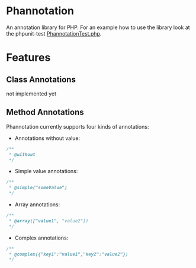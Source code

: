 # Phannotation #

An annotation library for PHP.
For an example how to use the library look at the phpunit-test [PhannotationTest.php](https://github.com/ds82/phannotation/blob/master/test/phannotation/PhannotationTest.php).

# Features #

## Class Annotations ##

not implemented yet

## Method Annotations ##

Phannotation currently supports four kinds of annotations:

* Annotations without value:

```php
/**
 * @without
 */
```

* Simple value annotations:

```php
/**
 * @simple("someValue")
 */
```

* Array annotations:

```php
/**
 * @array(["value1", "value2"])
 */
```

* Complex annotations:

```php
/**
 * @complex({"key1":"value1","key2":"value2"})
 */
```